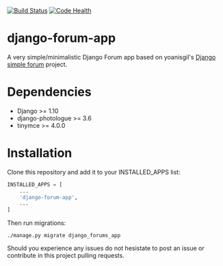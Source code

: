 [![Build Status](https://travis-ci.org/urtzai/django-simple-forum.svg?branch=master)](https://travis-ci.org/urtzai/django-simple-forum) [![Code Health](https://landscape.io/github/urtzai/django-simple-forum/master/landscape.svg?style=flat)](https://landscape.io/github/urtzai/django-simple-forum/master)

django-forum-app
===================

A very simple/minimalistic Django Forum app based on yoanisgil's [Django simple forum](https://github.com/yoanisgil/django-simple-forum) project.


Dependencies
===================

* Django >= 1.10
* django-photologue >= 3.6
* tinymce >= 4.0.0

Installation
===================

Clone this repository and add it to your INSTALLED_APPS list:

```python
INSTALLED_APPS = [
    ...
    'django-forum-app',
    ...
]
```

Then run migrations:

```
./manage.py migrate django_forums_app
```

Should you experience any issues do not hesistate to post an issue or contribute in this project pulling requests.
